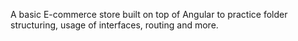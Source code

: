 A basic E-commerce store built on top of Angular to practice folder structuring, usage of interfaces, routing and more.

